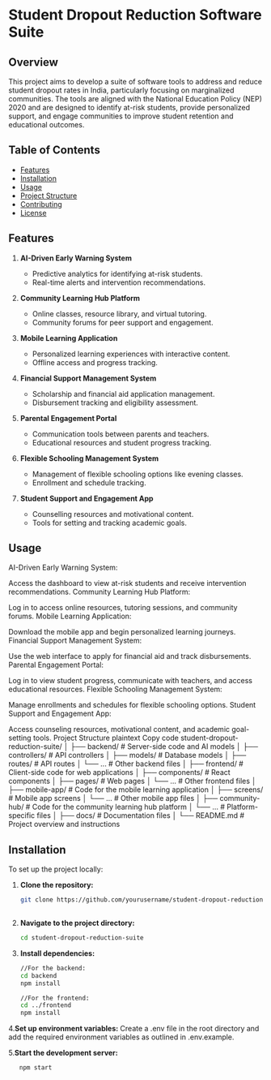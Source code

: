 # Student Dropout Reduction Software Suite

## Overview
This project aims to develop a suite of software tools to address and reduce student dropout rates in India, particularly focusing on marginalized communities. The tools are aligned with the National Education Policy (NEP) 2020 and are designed to identify at-risk students, provide personalized support, and engage communities to improve student retention and educational outcomes.

## Table of Contents
- [Features](#features)
- [Installation](#installation)
- [Usage](#usage)
- [Project Structure](#project-structure)
- [Contributing](#contributing)
- [License](#license)

## Features
1. **AI-Driven Early Warning System**
   - Predictive analytics for identifying at-risk students.
   - Real-time alerts and intervention recommendations.

2. **Community Learning Hub Platform**
   - Online classes, resource library, and virtual tutoring.
   - Community forums for peer support and engagement.

3. **Mobile Learning Application**
   - Personalized learning experiences with interactive content.
   - Offline access and progress tracking.

4. **Financial Support Management System**
   - Scholarship and financial aid application management.
   - Disbursement tracking and eligibility assessment.

5. **Parental Engagement Portal**
   - Communication tools between parents and teachers.
   - Educational resources and student progress tracking.

6. **Flexible Schooling Management System**
   - Management of flexible schooling options like evening classes.
   - Enrollment and schedule tracking.

7. **Student Support and Engagement App**
   - Counselling resources and motivational content.
   - Tools for setting and tracking academic goals.

## Usage
AI-Driven Early Warning System:

Access the dashboard to view at-risk students and receive intervention recommendations.
Community Learning Hub Platform:

Log in to access online resources, tutoring sessions, and community forums.
Mobile Learning Application:

Download the mobile app and begin personalized learning journeys.
Financial Support Management System:

Use the web interface to apply for financial aid and track disbursements.
Parental Engagement Portal:

Log in to view student progress, communicate with teachers, and access educational resources.
Flexible Schooling Management System:

Manage enrollments and schedules for flexible schooling options.
Student Support and Engagement App:

Access counseling resources, motivational content, and academic goal-setting tools.
Project Structure
plaintext
Copy code
student-dropout-reduction-suite/
│
├── backend/               # Server-side code and AI models
│   ├── controllers/       # API controllers
│   ├── models/            # Database models
│   ├── routes/            # API routes
│   └── ...                # Other backend files
│
├── frontend/              # Client-side code for web applications
│   ├── components/        # React components
│   ├── pages/             # Web pages
│   └── ...                # Other frontend files
│
├── mobile-app/            # Code for the mobile learning application
│   ├── screens/           # Mobile app screens
│   └── ...                # Other mobile app files
│
├── community-hub/         # Code for the community learning hub platform
│   └── ...                # Platform-specific files
│
├── docs/                  # Documentation files
│
└── README.md              # Project overview and instructions

## Installation
To set up the project locally:

1. **Clone the repository:**
   ```bash
   git clone https://github.com/yourusername/student-dropout-reduction-suite.git
  

2. **Navigate to the project directory:**
   ```bash
   cd student-dropout-reduction-suite

3. **Install dependencies:**
   ```bash
   //For the backend:
   cd backend
   npm install

   //For the frontend:
   cd ../frontend
   npm install

4.**Set up environment variables:**
Create a .env file in the root directory and add the required environment variables as outlined in .env.example.

5.**Start the development server:**

```bash
   npm start

